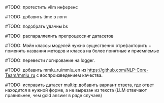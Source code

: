 #TODO: протестить vllm инференс

#TODO: добавить time в логи

#TODO: подобрать удачны bs

#TODO: распараллелить препроцессинг датасетов

#TODO: Мэйн классы моделей нужно существенно отрефакторить + поменять названия методов и класса на более понятные и приемлемые

#TODO: перевести логирование на logger.

#TODO: добавить mmlu_ru/mmlu_en из https://github.com/NLP-Core-Team/mmlu_ru с воспроизведением качества.

#TODO: исправить датасет multiq: добавить вариант ответа, где ответ находится в нужной форме, а не вырезан из текста (LLM отвечают правильнее, чем gold answer в ряде случаев)
